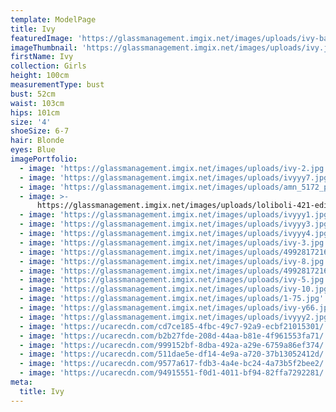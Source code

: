 ```yaml
---
template: ModelPage
title: Ivy
featuredImage: 'https://glassmanagement.imgix.net/images/uploads/ivy-banner.jpg'
imageThumbnail: 'https://glassmanagement.imgix.net/images/uploads/ivy.jpg'
firstName: Ivy
collection: Girls
height: 100cm
measurementType: bust
bust: 52cm
waist: 103cm
hips: 101cm
size: '4'
shoeSize: 6-7
hair: Blonde
eyes: Blue
imagePortfolio:
  - image: 'https://glassmanagement.imgix.net/images/uploads/ivy-2.jpg'
  - image: 'https://glassmanagement.imgix.net/images/uploads/ivyyy7.jpg'
  - image: 'https://glassmanagement.imgix.net/images/uploads/amn_5172_preview.jpg'
  - image: >-
      https://glassmanagement.imgix.net/images/uploads/loliboli-421-edit-2-copy.jpg
  - image: 'https://glassmanagement.imgix.net/images/uploads/ivyyy1.jpg'
  - image: 'https://glassmanagement.imgix.net/images/uploads/ivyyy3.jpg'
  - image: 'https://glassmanagement.imgix.net/images/uploads/ivyyy4.jpg'
  - image: 'https://glassmanagement.imgix.net/images/uploads/ivy-3.jpg'
  - image: 'https://glassmanagement.imgix.net/images/uploads/4992817216__mg_2889.jpg'
  - image: 'https://glassmanagement.imgix.net/images/uploads/ivy-8.jpg'
  - image: 'https://glassmanagement.imgix.net/images/uploads/4992817216__mg_2952.jpg'
  - image: 'https://glassmanagement.imgix.net/images/uploads/ivy-5.jpg'
  - image: 'https://glassmanagement.imgix.net/images/uploads/ivy-10.jpg'
  - image: 'https://glassmanagement.imgix.net/images/uploads/1-75.jpg'
  - image: 'https://glassmanagement.imgix.net/images/uploads/ivy-y66.jpg'
  - image: 'https://glassmanagement.imgix.net/images/uploads/ivyyy2.jpg'
  - image: 'https://ucarecdn.com/cd7ce185-4fbc-49c7-92a9-ecbf21015301/'
  - image: 'https://ucarecdn.com/b2b27fde-208d-44aa-b81e-4f961553fa71/'
  - image: 'https://ucarecdn.com/999152bf-8dba-492a-a29e-6759a86ef374/'
  - image: 'https://ucarecdn.com/511dae5e-df14-4e9a-a720-37b13052412d/'
  - image: 'https://ucarecdn.com/9577a617-fdb3-4a4e-bc24-4a73b5f2bee2/'
  - image: 'https://ucarecdn.com/94915551-f0d1-4011-bf94-82ffa7292281/'
meta:
  title: Ivy
---
```


